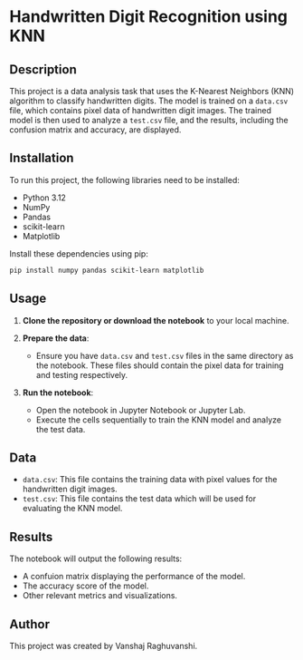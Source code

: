 # Handwritten Digit Recognition using KNN

## Description

This project is a data analysis task that uses the K-Nearest Neighbors (KNN) algorithm to classify handwritten digits. The model is trained on a `data.csv` file, which contains pixel data of handwritten digit images. The trained model is then used to analyze a `test.csv` file, and the results, including the confusion matrix and accuracy, are displayed.

## Installation

To run this project, the following libraries need to be installed:

- Python 3.12
- NumPy
- Pandas
- scikit-learn
- Matplotlib

Install these dependencies using pip:

```bash
pip install numpy pandas scikit-learn matplotlib
```
## Usage

1. **Clone the repository or download the notebook** to your local machine.

2. **Prepare the data**:
   - Ensure you have `data.csv` and `test.csv` files in the same directory as the notebook. These files should contain the pixel data for training and testing respectively.

3. **Run the notebook**:
   - Open the notebook in Jupyter Notebook or Jupyter Lab.
   - Execute the cells sequentially to train the KNN model and analyze the test data.

## Data

- `data.csv`: This file contains the training data with pixel values for the handwritten digit images.
- `test.csv`: This file contains the test data which will be used for evaluating the KNN model.

## Results

The notebook will output the following results:
- A confuion matrix displaying the performance of the model.
- The accuracy score of the model.
- Other relevant metrics and visualizations.

## Author

This project was created by Vanshaj Raghuvanshi.
